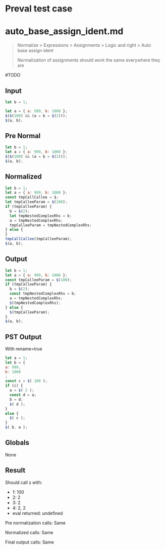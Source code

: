 # Preval test case

# auto_base_assign_ident.md

> Normalize > Expressions > Assignments > Logic and right > Auto base assign ident
>
> Normalization of assignments should work the same everywhere they are

#TODO

## Input

`````js filename=intro
let b = 1;

let a = { a: 999, b: 1000 };
$($(100) && (a = b = $(2)));
$(a, b);
`````

## Pre Normal


`````js filename=intro
let b = 1;
let a = { a: 999, b: 1000 };
$($(100) && (a = b = $(2)));
$(a, b);
`````

## Normalized


`````js filename=intro
let b = 1;
let a = { a: 999, b: 1000 };
const tmpCallCallee = $;
let tmpCalleeParam = $(100);
if (tmpCalleeParam) {
  b = $(2);
  let tmpNestedComplexRhs = b;
  a = tmpNestedComplexRhs;
  tmpCalleeParam = tmpNestedComplexRhs;
} else {
}
tmpCallCallee(tmpCalleeParam);
$(a, b);
`````

## Output


`````js filename=intro
let b = 1;
let a = { a: 999, b: 1000 };
const tmpCalleeParam = $(100);
if (tmpCalleeParam) {
  b = $(2);
  const tmpNestedComplexRhs = b;
  a = tmpNestedComplexRhs;
  $(tmpNestedComplexRhs);
} else {
  $(tmpCalleeParam);
}
$(a, b);
`````

## PST Output

With rename=true

`````js filename=intro
let a = 1;
let b = {
a: 999,
b: 1000
;
const c = $( 100 );
if (c) {
  a = $( 2 );
  const d = a;
  b = d;
  $( d );
}
else {
  $( c );
}
$( b, a );
`````

## Globals

None

## Result

Should call `$` with:
 - 1: 100
 - 2: 2
 - 3: 2
 - 4: 2, 2
 - eval returned: undefined

Pre normalization calls: Same

Normalized calls: Same

Final output calls: Same
